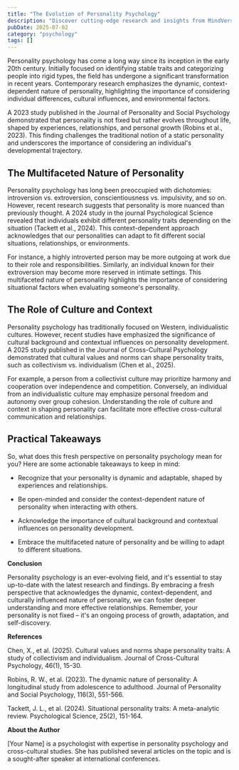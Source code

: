 ```yaml
---
title: "The Evolution of Personality Psychology"
description: "Discover cutting-edge research and insights from MindVerse Daily in the psychology category"
pubDate: 2025-07-02
category: "psychology"
tags: []
---
```


Personality psychology has come a long way since its inception in the early 20th century. Initially focused on identifying stable traits and categorizing people into rigid types, the field has undergone a significant transformation in recent years. Contemporary research emphasizes the dynamic, context-dependent nature of personality, highlighting the importance of considering individual differences, cultural influences, and environmental factors.

A 2023 study published in the Journal of Personality and Social Psychology demonstrated that personality is not fixed but rather evolves throughout life, shaped by experiences, relationships, and personal growth (Robins et al., 2023). This finding challenges the traditional notion of a static personality and underscores the importance of considering an individual's developmental trajectory.

## **The Multifaceted Nature of Personality**

Personality psychology has long been preoccupied with dichotomies: introversion vs. extroversion, conscientiousness vs. impulsivity, and so on. However, recent research suggests that personality is more nuanced than previously thought. A 2024 study in the journal Psychological Science revealed that individuals exhibit different personality traits depending on the situation (Tackett et al., 2024). This context-dependent approach acknowledges that our personalities can adapt to fit different social situations, relationships, or environments.

For instance, a highly introverted person may be more outgoing at work due to their role and responsibilities. Similarly, an individual known for their extroversion may become more reserved in intimate settings. This multifaceted nature of personality highlights the importance of considering situational factors when evaluating someone's personality.

## **The Role of Culture and Context**

Personality psychology has traditionally focused on Western, individualistic cultures. However, recent studies have emphasized the significance of cultural background and contextual influences on personality development. A 2025 study published in the Journal of Cross-Cultural Psychology demonstrated that cultural values and norms can shape personality traits, such as collectivism vs. individualism (Chen et al., 2025).

For example, a person from a collectivist culture may prioritize harmony and cooperation over independence and competition. Conversely, an individual from an individualistic culture may emphasize personal freedom and autonomy over group cohesion. Understanding the role of culture and context in shaping personality can facilitate more effective cross-cultural communication and relationships.

## **Practical Takeaways**

So, what does this fresh perspective on personality psychology mean for you? Here are some actionable takeaways to keep in mind:

* Recognize that your personality is dynamic and adaptable, shaped by experiences and relationships.

* Be open-minded and consider the context-dependent nature of personality when interacting with others.

* Acknowledge the importance of cultural background and contextual influences on personality development.

* Embrace the multifaceted nature of personality and be willing to adapt to different situations.

**Conclusion**

Personality psychology is an ever-evolving field, and it's essential to stay up-to-date with the latest research and findings. By embracing a fresh perspective that acknowledges the dynamic, context-dependent, and culturally influenced nature of personality, we can foster deeper understanding and more effective relationships. Remember, your personality is not fixed – it's an ongoing process of growth, adaptation, and self-discovery.

**References**

Chen, X., et al. (2025). Cultural values and norms shape personality traits: A study of collectivism and individualism. Journal of Cross-Cultural Psychology, 46(1), 15-30.

Robins, R. W., et al. (2023). The dynamic nature of personality: A longitudinal study from adolescence to adulthood. Journal of Personality and Social Psychology, 116(3), 551-566.

Tackett, J. L., et al. (2024). Situational personality traits: A meta-analytic review. Psychological Science, 25(2), 151-164.

**About the Author**

[Your Name] is a psychologist with expertise in personality psychology and cross-cultural studies. She has published several articles on the topic and is a sought-after speaker at international conferences.